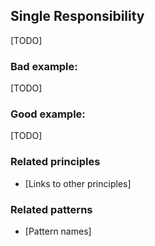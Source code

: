 ## Single Responsibility

[TODO]

### Bad example:

[TODO]

### Good example:

[TODO]

### Related principles

- [Links to other principles] 

### Related patterns

- [Pattern names]